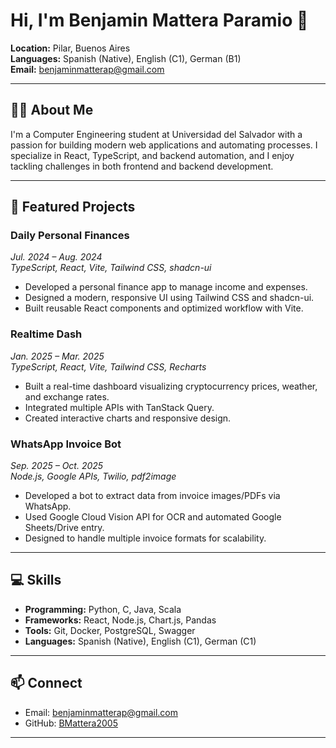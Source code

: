 # Hi, I'm Benjamin Mattera Paramio 👋

**Location:** Pilar, Buenos Aires  
**Languages:** Spanish (Native), English (C1), German (B1)  
**Email:** benjaminmatterap@gmail.com

---

## 👨‍💻 About Me

I'm a Computer Engineering student at Universidad del Salvador with a passion for building modern web applications and automating processes. I specialize in React, TypeScript, and backend automation, and I enjoy tackling challenges in both frontend and backend development.

---

## 🚀 Featured Projects

### Daily Personal Finances
*Jul. 2024 – Aug. 2024*  
_TypeScript, React, Vite, Tailwind CSS, shadcn-ui_  
- Developed a personal finance app to manage income and expenses.
- Designed a modern, responsive UI using Tailwind CSS and shadcn-ui.
- Built reusable React components and optimized workflow with Vite.

### Realtime Dash
*Jan. 2025 – Mar. 2025*  
_TypeScript, React, Vite, Tailwind CSS, Recharts_  
- Built a real-time dashboard visualizing cryptocurrency prices, weather, and exchange rates.
- Integrated multiple APIs with TanStack Query.
- Created interactive charts and responsive design.

### WhatsApp Invoice Bot
*Sep. 2025 – Oct. 2025*  
_Node.js, Google APIs, Twilio, pdf2image_  
- Developed a bot to extract data from invoice images/PDFs via WhatsApp.
- Used Google Cloud Vision API for OCR and automated Google Sheets/Drive entry.
- Designed to handle multiple invoice formats for scalability.

---

## 💻 Skills

- **Programming:** Python, C, Java, Scala
- **Frameworks:** React, Node.js, Chart.js, Pandas
- **Tools:** Git, Docker, PostgreSQL, Swagger
- **Languages:** Spanish (Native), English (C1), German (C1)

---

## 📫 Connect

- Email: benjaminmatterap@gmail.com
- GitHub: [BMattera2005](https://github.com/BMattera2005)

---
